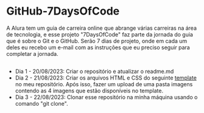 # GitHub-7DaysOfCode
A Alura tem um guia de carreira online que abrange várias carreiras na área de tecnologia, e esse projeto "7DaysOfCode" faz parte da jornada do guia que é sobre o Git e o GitHub.
  Serão 7 dias de projeto, onde em cada um deles eu recebo um e-mail com as instruções que eu preciso seguir para completar a jornada.
  ##
- Dia 1 - 20/08/2023: Criar o repositório e atualizar o readme.md
- Dia 2 - 21/08/2023: Criar os arquivos HTML e CSS do seguinte <a href="https://github.com/fabriciocarraro/7DaysOfCode-GitHub?utm_source=ActiveCampaign&utm_medium=email&utm_content=#7DaysOfCode+-+GitHub+2/7:+%F0%9F%91%A9%F0%9F%8F%BD%E2%80%8D%F0%9F%92%BB+Adicionando+um+projeto+ao+reposit%C3%B3rio&utm_campaign=[Alura+#7Days+Of+Code](GitHub+-+1%C2%AA+Ed+)+Dia+2/7" target="_blank">template</a> no meu repositório.
Após isso, fazer um upload de uma pasta imagens contendo as 4 imagens que estão disponíveis no template.
- Dia 3 - 22/08/2023: Clonar esse repositório na minha máquina usando o comando "git clone".
